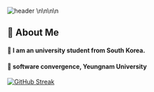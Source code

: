 ![header](https://capsule-render.vercel.app/api?type=Venom&color=gradient&section=header&fontColor=000000&text=BoNa's%20repository)
\n\n\n\n
## 👀 About Me
#### :raised_hands: I am an university student from South Korea.
#### :school: software convergence, Yeungnam University

[![GitHub Streak](https://streak-stats.demolab.com?user=BoNa&theme=ambient-gradient)](https://git.io/streak-stats)
